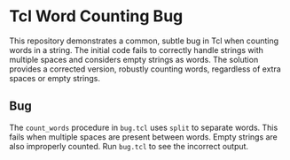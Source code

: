 # Tcl Word Counting Bug
This repository demonstrates a common, subtle bug in Tcl when counting words in a string.  The initial code fails to correctly handle strings with multiple spaces and considers empty strings as words.
The solution provides a corrected version, robustly counting words, regardless of extra spaces or empty strings.

## Bug
The `count_words` procedure in `bug.tcl` uses `split` to separate words. This fails when multiple spaces are present between words. Empty strings are also improperly counted.  Run `bug.tcl` to see the incorrect output.